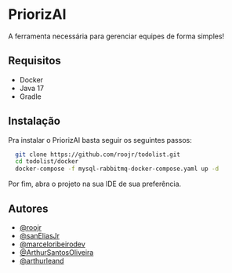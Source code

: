 # PriorizAI

A ferramenta necessária para gerenciar equipes de forma simples!


## Requisitos 

- Docker
- Java 17
- Gradle

## Instalação

Pra instalar o PriorizAI basta seguir os seguintes passos:

```bash
  git clone https://github.com/roojr/todolist.git
  cd todolist/docker
  docker-compose -f mysql-rabbitmq-docker-compose.yaml up -d  
```

Por fim, abra o projeto na sua IDE de sua preferência.


## Autores

- [@roojr](https://www.github.com/roojr)
- [@sanEliasJr](https://www.github.com/sanEliasJr)
- [@marceloribeirodev](https://www.github.com/marceloribeirodev)
- [@ArthurSantosOliveira](https://www.github.com/ArthurSantosOliveira)
- [@arthurleand](https://www.github.com/arthurleand)


